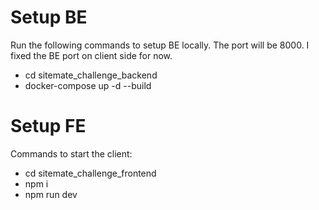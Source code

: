 # Setup BE 

Run the following commands to setup BE locally. The port will be 8000. I fixed the BE port on client side for now.
- cd sitemate_challenge_backend
- docker-compose up -d --build

# Setup FE

Commands to start the client:
- cd sitemate_challenge_frontend
- npm i 
- npm run dev
